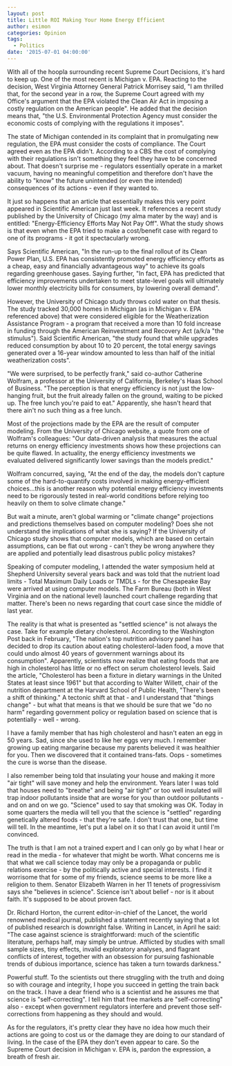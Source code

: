 ```yaml
---
layout: post
title: Little ROI Making Your Home Energy Efficient
author: esimon
categories: Opinion
tags:
  - Politics
date: '2015-07-01 04:00:00'
---
```

With all of the hoopla surrounding recent Supreme Court Decisions, it's hard to keep up. One of the most recent is Michigan v. EPA. Reacting to the decision, West Virginia Attorney General Patrick Morrisey said, "I am thrilled that, for the second year in a row, the Supreme Court agreed with my Office's argument that the EPA violated the Clean Air Act in imposing a costly regulation on the American people". He added that the decision means that, "the U.S. Environmental Protection Agency must consider the economic costs of complying with the regulations it imposes".

The state of Michigan contended in its complaint that in promulgating new regulation, the EPA must consider the costs of compliance. The Court agreed even as the EPA didn't. According to a CBS the cost of complying with their regulations isn't something they feel they have to be concerned about. That doesn't surprise me - regulators essentially operate in a market vacuum, having no meaningful competition and therefore don't have the ability to "know" the future unintended (or even the intended) consequences of its actions - even if they wanted to. 

It just so happens that an article that essentially makes this very point appeared in Scientific American just last week. It references a recent study published by the University of Chicago (my alma mater by the way) and is entitled: "Energy-Efficiency Efforts May Not Pay Off". What the study shows is that even when the EPA tried to make a cost/benefit case with regard to one of its programs - it got it spectacularly wrong. 

Says Scientific American, "In the run-up to the final rollout of its Clean Power Plan, U.S. EPA has consistently promoted energy efficiency efforts as a cheap, easy and financially advantageous way" to achieve its goals regarding greenhouse gases. Saying further, "In fact, EPA has predicted that efficiency improvements undertaken to meet state-level goals will ultimately lower monthly electricity bills for consumers, by lowering overall demand".

However, the University of Chicago study throws cold water on that thesis. The study tracked 30,000 homes in Michigan (as in Michigan v. EPA referenced above) that were considered eligible for the Weatherization Assistance Program - a program that received a more than 10 fold increase in funding through the American Reinvestment and Recovery Act (a/k/a "the stimulus"). Said Scientific American, "the study found that while upgrades reduced consumption by about 10 to 20 percent, the total energy savings generated over a 16-year window amounted to less than half of the initial weatherization costs".

"We were surprised, to be perfectly frank," said co-author Catherine Wolfram, a professor at the University of California, Berkeley's Haas School of Business. "The perception is that energy efficiency is not just the low-hanging fruit, but the fruit already fallen on the ground, waiting to be picked up. The free lunch you're paid to eat." Apparently, she hasn't heard that there ain't no such thing as a free lunch. 

Most of the projections made by the EPA are the result of computer modeling. From the University of Chicago website, a quote from one of Wolfram's colleagues: "Our data-driven analysis that measures the actual returns on energy efficiency investments shows how these projections can be quite flawed. In actuality, the energy efficiency investments we evaluated delivered significantly lower savings than the models predict." 

Wolfram concurred, saying, "At the end of the day, the models don't capture some of the hard-to-quantify costs involved in making energy-efficient choices…this is another reason why potential energy efficiency investments need to be rigorously tested in real-world conditions before relying too heavily on them to solve climate change." 

But wait a minute, aren't global warming or "climate change" projections and predictions themselves based on computer modeling? Does she not understand the implications of what she is saying? If the University of Chicago study shows that computer models, which are based on certain assumptions, can be flat out wrong - can't they be wrong anywhere they are applied and potentially lead disastrous public policy mistakes? 

Speaking of computer modeling, I attended the water symposium held at Shepherd University several years back and was told that the nutrient load limits - Total Maximum Daily Loads or TMDLs - for the Chesapeake Bay were arrived at using computer models. The Farm Bureau (both in West Virginia and on the national level) launched court challenge regarding that matter. There's been no news regarding that court case since the middle of last year. 

The reality is that what is presented as "settled science" is not always the case. Take for example dietary cholesterol. According to the Washington Post back in February, "The nation's top nutrition advisory panel has decided to drop its caution about eating cholesterol-laden food, a move that could undo almost 40 years of government warnings about its consumption". Apparently, scientists now realize that eating foods that are high in cholesterol has little or no effect on serum cholesterol levels. Said the article, "Cholesterol has been a fixture in dietary warnings in the United States at least since 1961" but that according to Walter Willett, chair of the nutrition department at the Harvard School of Public Health, "There's been a shift of thinking." A tectonic shift at that - and I understand that "things change" - but what that means is that we should be sure that we "do no harm" regarding government policy or regulation based on science that is potentially - well - wrong. 

I have a family member that has high cholesterol and hasn't eaten an egg in 50 years. Sad, since she used to like her eggs very much. I remember growing up eating margarine because my parents believed it was healthier for you. Then we discovered that it contained trans-fats. Oops - sometimes the cure is worse than the disease. 

I also remember being told that insulating your house and making it more "air tight" will save money and help the environment. Years later I was told that houses need to "breathe" and being "air tight" or too well insulated will trap indoor pollutants inside that are worse for you than outdoor pollutants - and on and on we go. "Science" used to say that smoking was OK. Today in some quarters the media will tell you that the science is "settled" regarding genetically altered foods - that they're safe. I don't trust that one, but time will tell. In the meantime, let's put a label on it so that I can avoid it until I'm convinced. 

The truth is that I am not a trained expert and I can only go by what I hear or read in the media - for whatever that might be worth. What concerns me is that what we call science today may only be a propaganda or public relations exercise - by the politically active and special interests. I find it worrisome that for some of my friends, science seems to be more like a religion to them. Senator Elizabeth Warren in her 11 tenets of progressivism says she "believes in science". Science isn't about belief - nor is it about faith. It's supposed to be about proven fact. 

Dr. Richard Horton, the current editor-in-chief of the Lancet, the world renowned medical journal, published a statement recently saying that a lot of published research is downright false. Writing in Lancet, in April he said: "The case against science is straightforward: much of the scientific literature, perhaps half, may simply be untrue. Afflicted by studies with small sample sizes, tiny effects, invalid exploratory analyses, and flagrant conflicts of interest, together with an obsession for pursuing fashionable trends of dubious importance, science has taken a turn towards darkness." 

Powerful stuff. To the scientists out there struggling with the truth and doing so with courage and integrity, I hope you succeed in getting the train back on the track. I have a dear friend who is a scientist and he assures me that science is "self-correcting". I tell him that free markets are "self-correcting" also - except when government regulators interfere and prevent those self-corrections from happening as they should and would. 

As for the regulators, it's pretty clear they have no idea how much their actions are going to cost us or the damage they are doing to our standard of living. In the case of the EPA they don't even appear to care. So the Supreme Court decision in Michigan v. EPA is, pardon the expression, a breath of fresh air. 

